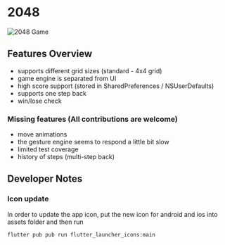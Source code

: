 # 2048

![2048 Game](https://raw.githubusercontent.com/victorkifer/game2048/master/resources/screenshot.png)

## Features Overview

- supports different grid sizes (standard - 4x4 grid)
- game engine is separated from UI
- high score support (stored in SharedPreferences / NSUserDefaults)
- supports one step back
- win/lose check

### Missing features (All contributions are welcome)

- move animations
- the gesture engine seems to respond a little bit slow
- limited test coverage
- history of steps (multi-step back)

## Developer Notes

### Icon update

In order to update the app icon, put the new icon for android and ios into assets folder and then run

```bash
flutter pub pub run flutter_launcher_icons:main
```
